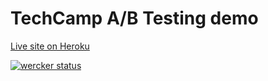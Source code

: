 # TechCamp A/B Testing demo

[Live site on Heroku]([http://techcamp-abtesting.herokuapp.com/])

[![wercker status](https://app.wercker.com/status/87f15c5bfc084e07fcd2b9257d461b43/m "wercker status")](https://app.wercker.com/project/bykey/87f15c5bfc084e07fcd2b9257d461b43)
